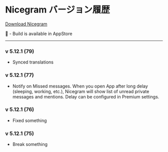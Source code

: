 # Nicegram バージョン履歴

[Download Nicegram](/faq/#download)

🍏 - Build is available in AppStore

---

### v 5.12.1 (79)
- Synced translations

### v 5.12.1 (77)
- Notify on Missed messages. When you open App after long delay (sleeping, working, etc.), Nicegram will show list of unread private messages and mentions. Delay can be configured in Premium settings.

### v 5.12.1 (76)
- Fixed something


### v 5.12.1 (75)
- Break something
